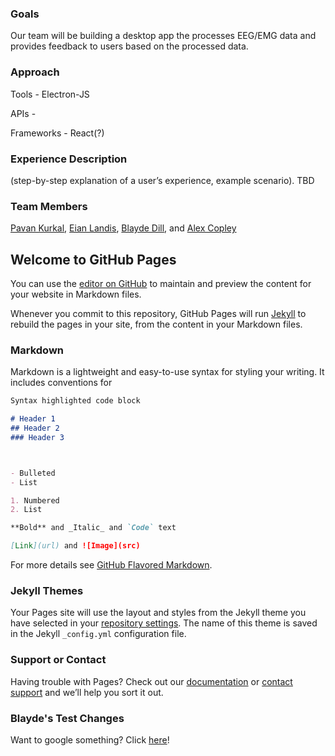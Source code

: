 ### Goals
Our team will be building a desktop app the processes EEG/EMG data and provides feedback to users based on the processed data.

### Approach
   Tools
      - Electron-JS
	
   APIs
      -

   Frameworks
	  - React(?)

### Experience Description
(step-by-step explanation of a user’s experience, example scenario). TBD

### Team Members
[Pavan Kurkal](mailto:pkurkal@crimson.ua.edu), [Eian Landis](mailto:ellandis@crimson.ua.edu), [Blayde Dill](mailto:badill@crimson.ua.edu), and [Alex Copley](mailto:gacopley@crimson.ua.edu)



## Welcome to GitHub Pages

You can use the [editor on GitHub](https://github.com/gacopley/UA-CS495-Group-2/edit/main/README.md) to maintain and preview the content for your website in Markdown files.

Whenever you commit to this repository, GitHub Pages will run [Jekyll](https://jekyllrb.com/) to rebuild the pages in your site, from the content in your Markdown files.

### Markdown

Markdown is a lightweight and easy-to-use syntax for styling your writing. It includes conventions for

```markdown
Syntax highlighted code block

# Header 1
## Header 2
### Header 3



- Bulleted
- List

1. Numbered
2. List

**Bold** and _Italic_ and `Code` text

[Link](url) and ![Image](src)
```

For more details see [GitHub Flavored Markdown](https://guides.github.com/features/mastering-markdown/).

### Jekyll Themes

Your Pages site will use the layout and styles from the Jekyll theme you have selected in your [repository settings](https://github.com/gacopley/UA-CS495-Group-2/settings). The name of this theme is saved in the Jekyll `_config.yml` configuration file.

### Support or Contact

Having trouble with Pages? Check out our [documentation](https://docs.github.com/categories/github-pages-basics/) or [contact support](https://support.github.com/contact) and we’ll help you sort it out.

### Blayde's Test Changes
Want to google something? Click [here](https://google.com/)!

